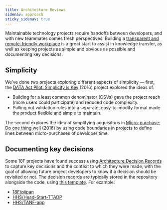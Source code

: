 ```yaml
---
title: Architecture Reviews
sidenav: approach
sticky_sidenav: true
---
```


Maintainable technology projects require handoffs between developers, and with new teammates comes fresh perspectives. Building a [transparent and remote-friendly
workplace](https://18f.gsa.gov/2015/10/15/best-practices-for-distributed-teams/) is a great start to assist in knowledge transfer, as well as keeping projects as simple and obvious as possible and documenting key decisions. 

## Simplicity

We’ve done two projects exploring different aspects of simplicity — first, the [DATA Act Pilot: Simplicity is Key]({{site.baseurl}}/architecture-reviews/data-act-pilot) (2016) project explored the ideas of:

- Building for a least common denominator (CSVs) gave the project reach (more users could participate) and reduced code complexity. 
- Pulling out validation rules into a separate, easy-to-modify format made the product flexible and simple to maintain. 

The second explores the idea of simplifying acquisitons in [Micro-purchase: Do one thing well]({{site.baseurl}}/architecture-reviews/micro-purchase) (2016) by using code boundaries in projects to define lines between micro-purchases of developer time. 

## Documenting key decisions

Some 18F projects have found success using [Architecture Decision Records](https://adr.github.io/) to capture key decisions and the context to which they were made, with the goal of allowing future project developers to know if a decision should be revisited or not. The decision records are typically stored in the repository alongside the code, using [this template](https://github.com/joelparkerhenderson/architecture_decision_record/blob/master/adr_template_by_michael_nygard.md). For example:

- [18F/piipan](https://github.com/18F/piipan/tree/main/docs/adr)
- [HHS/Head-Start-TTADP](https://github.com/HHS/Head-Start-TTADP/tree/main/docs/adr)
- [HHS/TANF-app](https://github.com/HHS/TANF-app/tree/main/docs/Architecture%20Decision%20Record)
